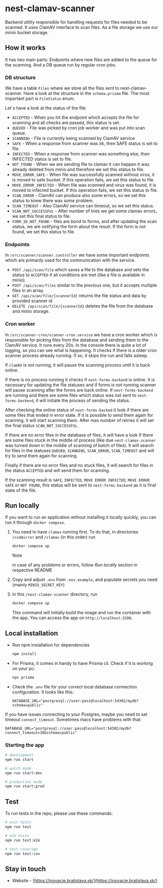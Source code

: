 # nest-clamav-scanner

Backend utility responsible for handling requests for files needed to be scanned. It uses ClamAV interface to scan files. As a file storage we use our minio bucket storage.

## How it works

It has two main parts: Endpoints where new files are added to the queue for the scanning. And a DB queue run by regular cron jobs.

### DB structure

We have a table `Files` where we store all the files sent to nest-clamav-scanner. Have a look at the structure in the `schema.prisma` file. The most important part is `FileStatus` enum.

Let`s have a look at the status of the file:

- `ACCEPTED` - When you hit the endpoint which accepts the file for scanning and all checks are passed, this status is set.
- `QUEUED` - File was picked by cron job worker and was put into scan queue.
- `SCANNING` - File is currently being scanned by ClamAV service
- `SAFE` - When a response from scanner was ok, then SAFE status is set to file.
- `INFECTED` - When a response from scanner was something else, then INFECTED status is set to file.
- `NOT_FOUND` - When we are sending file to clamav it can happen it was already deleted from minio and therefore we set this status to file.
- `MOVE_ERROR_SAFE` - When file was successfully scanned without virus, it is moved to safe bucket. If this operation fails, we set this status to file.
- `MOVE_ERROR_INFECTED` - When file was scanned and virus was found, it is moved to infected bucket. If this operation fails, we set this status to file.
- `SCAN_ERROR` - ClamAV can produce also some errors, so we set this status to knew there was some problem.
- `SCAN_TIMEOUT` - Also ClamAV service can timeout, so we set this status.
- `SCAN_NOT_SUCCESSFUL` - After number of tries we get some clamav errors, we set this final status to file.
- `FORM_ID_NOT_FOUND` - files are bond to forms, and after updating the scan status, we are notifying the form about the result. If the form is not found, we set this status to file.

### Endpoints

In `/src/scanner/scanner.controller` we have some important endpoints which are primarily used for the communication with the service.

- `POST /api/scan/file` which saves a file to the database and sets the status to `ACCEPTED` if all conditions are met (like a file is available in minio).
- `POST /api/scan/files` similar to the previous one, but it accepts multiple files in an array.
- `GET /api/scan/file/{scannerId}` returns the file status and data by provided scanner id
- `DELETE /api/scan/file/{scannerId}` deletes the file from the database and minio storage.

### Cron worker

In `/src/scanner-cron/scanner-cron.service` we have a cron worker which is responsible for picking files from the database and sending them to the ClamAV service.
It runs every 20s. In the console there is quite a lot of logging, so you can see what is happening. It checks if there is a older cron scanner process already running. If so, it skips the run and falls asleep.

If `clamAV` is not running, it will pause the scanning process until it is back online.

If there is no process running it checks if `nest-forms-backend` is online. It is necessary for updating the file statuses and if forms is not running scanner will pause scanning after the forms are back online. If `nest-forms-backend` are running and there are some files which status was not sent to `nest-forms-backend`, it will initiate the process of sending the status.

After checking the online status of `nest-forms-backed` it look if there are some files that ended in error state. If it is possible to send them again for scanning, it will start scanning them. After max number of retries it will set the final status `SCAN_NOT_SUCCESSFUL`.

If there are no error files in the database of files, it will have a look if there are some files stuck in the middle of process (like due `nest-clamav-scanner` was turned down in the middle of scanning of batch of files). It will search for files in the statuses `QUEUED`, `SCANNING`, `SCAN_ERROR`, `SCAN_TIMEOUT` and will try to send them again for scanning.

Finally if there are no error files and no stuck files, it will search for files in the status `ACCEPTED` and will send them for scanning.

If the scanning result is `SAFE`, `INFECTED`, `MOVE ERROR INFECTED`, `MOVE ERROR SAFE` or `NOT FOUND`, this status will be sent to `nest-forms-backend` as it is final state of the file.

## Run locally

If you want to run an application without installing it locally quickly, you can run it through `docker compose`.

1. You need to have `clamav` running first. To do that, in directories `/cvdmirror` and `/clamav` (in this order) run

   ```bash
   docker compose up
   ```

   > [!NOTE]
   > in case of any problems or errors, follow _Run locally_ section in respective README

2. Copy and adjust `.env` from `.env.example`, and populate secrets you need (mainly `MINIO_SECRET_KEY`)

3. In this `/nest-clamav-scanner` directory, run

   ```bash
   docker compose up
   ```

   This command will initially build the image and run the container with the app. You can access the app on `http://localhost:3200`.

## Local installation

- Run npm installation for dependencies

  ```bash
  npm install
  ```

- For Prisma, it comes in handy to have Prisma cli. Check if it is working on your pc:

  ```bash
  npx prisma
  ```

- Check the `.env` file for your correct local database connection configuration. It looks like this:

  ```env
  DATABASE_URL="postgresql://user:pass@localhost:54302/mydb?schema=public"
  ```

If you have issues connecting to your Postgres, maybe you need to set timeout `connect_timeout`. Sometimes macs have
problems with that:

```env
DATABASE_URL="postgresql://user:pass@localhost:54302/mydb?connect_timeout=30&schema=public"
```

### Starting the app

```bash
# development
npm run start

# watch mode
npm run start:dev

# production mode
npm run start:prod
```

## Test

To run tests in the repo, please use these commands:

```bash
# unit tests
npm run test

# e2e tests
npm run test:e2e

# test coverage
npm run test:cov
```

## Stay in touch

- Website - [https://inovacie.bratislava.sk/](https://inovacie.bratislava.sk/)

